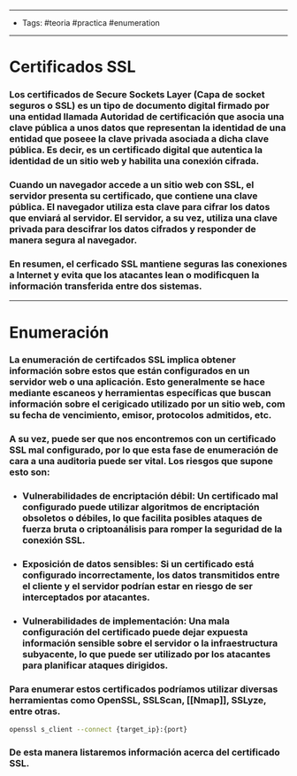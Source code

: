 -----
- Tags: #teoria #practica #enumeration 
- -----

# Certificados SSL 

### Los certificados de **Secure Sockets Layer** (Capa de socket seguros o SSL) es un tipo de documento digital firmado por una entidad llamada Autoridad de certificación que asocia una clave pública a unos datos que representan la identidad de una entidad que poseee la clave privada asociada a dicha clave pública. Es decir, es un certificado digital que autentica la identidad de un sitio web y habilita una conexión cifrada. 

### Cuando un navegador accede a un sitio web con SSL, el servidor presenta su certificado, que contiene una clave pública. El navegador utiliza esta clave para cifrar los datos que enviará al servidor. El servidor, a su vez, utiliza una clave privada para descifrar los datos cifrados y responder de manera segura al navegador. 

### En resumen, el cerficado SSL mantiene seguras las conexiones a Internet y evita que los atacantes lean o modificquen la información transferida entre dos sistemas. 

-----

# Enumeración 

### La enumeración de certifcados SSL implica obtener información sobre estos que están configurados en un servidor web o una aplicación. Esto generalmente se hace mediante escaneos y herramientas específicas que buscan información sobre el cerigicado utilizado por un sitio web, com su fecha de vencimiento, emisor, protocolos admitidos, etc. 

### A su vez, puede ser que nos encontremos con un certificado SSL mal configurado, por lo que esta fase de enumeración de cara a una auditoria puede ser vital. Los riesgos que supone esto son: 

- ### **Vulnerabilidades de encriptación débil:** Un certificado mal configurado puede utilizar algoritmos de encriptación obsoletos o débiles, lo que facilita posibles ataques de fuerza bruta o criptoanálisis para romper la seguridad de la conexión SSL. 
- ### **Exposición de datos sensibles:** Si un certificado está configurado incorrectamente, los datos transmitidos entre el cliente y el servidor podrían estar en riesgo de ser interceptados por atacantes. 
- ### **Vulnerabilidades de implementación:** Una mala configuración del certificado puede dejar expuesta información sensible sobre el servidor o la infraestructura subyacente, lo que puede ser utilizado por los atacantes para planificar ataques dirigidos. 

### Para enumerar estos certificados podríamos utilizar diversas herramientas como **OpenSSL**, **SSLScan**, [[Nmap]], **SSLyze**, entre otras.

```bash
openssl s_client --connect {target_ip}:{port}
```

### De esta manera listaremos información acerca del certificado SSL. 

